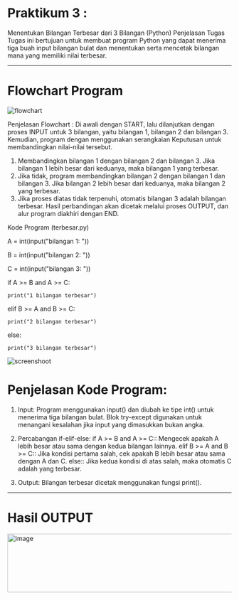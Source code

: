 # Praktikum 3 :
Menentukan Bilangan Terbesar dari 3 Bilangan (Python)
Penjelasan Tugas
Tugas ini bertujuan untuk membuat program Python yang dapat menerima tiga buah input bilangan bulat dan menentukan serta mencetak bilangan mana yang memiliki nilai terbesar.
________________________________________
# Flowchart Program
 ![flowchart](https://github.com/user-attachments/assets/d128bfa7-57c3-437e-9465-02df8c546e6e)

Penjelasan Flowchart : 
Di awali dengan START, lalu dilanjutkan dengan proses INPUT untuk 3 bilangan, yaitu bilangan 1, bilangan 2 dan bilangan 3. Kemudian, program dengan menggunakan serangkaian Keputusan untuk membandingkan nilai-nilai tersebut.
1.	Membandingkan bilangan 1 dengan bilangan 2 dan bilangan 3. Jika bilangan 1 lebih besar dari keduanya, maka bilangan 1 yang terbesar.
2.	Jika tidak, program membandingkan bilangan 2 dengan bilangan 1 dan bilangan 3. Jika bilangan 2 lebih besar dari keduanya, maka bilangan 2 yang terbesar.
3.	Jika proses diatas tidak terpenuhi, otomatis bilangan 3 adalah bilangan terbesar. Hasil perbandingan akan dicetak melalui proses OUTPUT, dan alur program diakhiri dengan END.

Kode Program (terbesar.py)

A = int(input("bilangan 1: "))

B = int(input("bilangan 2: "))

C = int(input("bilangan 3: "))

if A >= B and A >= C:

    print("1 bilangan terbesar")
    
elif B >= A and B >= C:

    print("2 bilangan terbesar")
    
else:

    print("3 bilangan terbesar")
    
   ![screenshoot](https://github.com/user-attachments/assets/86e5b39b-4059-4382-983b-69c4981961c1)


 
# Penjelasan Kode Program:
1.	Input: Program menggunakan input() dan diubah ke tipe int() untuk menerima tiga bilangan bulat. Blok try-except digunakan untuk menangani kesalahan jika input yang dimasukkan bukan angka.
   
2.	Percabangan if-elif-else:
if A >= B and A >= C:: Mengecek apakah A lebih besar atau sama dengan kedua bilangan lainnya.
elif B >= A and B >= C:: Jika kondisi pertama salah, cek apakah B lebih besar atau sama dengan A dan C.
else:: Jika kedua kondisi di atas salah, maka otomatis C adalah yang terbesar.

3.	Output: Bilangan terbesar dicetak menggunakan fungsi print().
_____________________________
# Hasil OUTPUT
 <img width="975" height="132" alt="image" src="https://github.com/user-attachments/assets/b083db63-886c-4044-a611-982065743f7d" />

